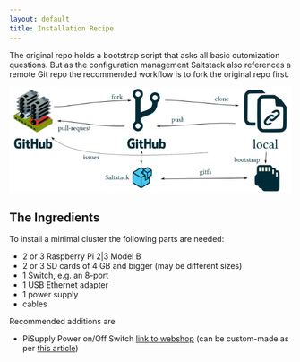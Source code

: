 ```yaml
---
layout: default
title: Installation Recipe
---
```


The original repo holds a bootstrap script that asks all basic cutomization questions. But as the configuration management Saltstack also references a remote Git repo the recommended workflow is to fork the original repo first.

![The installation workflow](./images/customization-workflow.png)

## The Ingredients ##

To install a minimal cluster the following parts are needed:

- 2 or 3 Raspberry Pi 2|3 Model B
- 2 or 3 SD cards of 4 GB and bigger (may be different sizes)
- 1 Switch, e.g. an 8-port
- 1 USB Ethernet adapter
- 1 power supply
- cables

Recommended additions are

- PiSupply Power on/Off Switch [link to webshop](https://www.pi-supply.com/product/pi-supply-raspberry-pi-power-switch/ "webshop") (can be custom-made as per [this article](http://www.raspberry-pi-geek.com/Archive/2013/01/Adding-an-On-Off-switch-to-your-Raspberry-Pi/(offset)/2))






